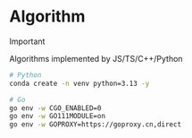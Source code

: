# Algorithm

> [!important]
>
> Algorithms implemented by JS/TS/C++/Python

```bash
# Python
conda create -n venv python=3.13 -y

# Go
go env -w CGO_ENABLED=0
go env -w GO111MODULE=on
go env -w GOPROXY=https://goproxy.cn,direct
```
